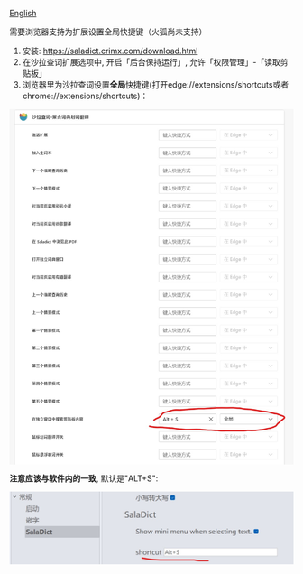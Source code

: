 [English](../saladict.md)

需要浏览器支持为扩展设置全局快捷键（火狐尚未支持）

1. 安装: https://saladict.crimx.com/download.html 
2. 在沙拉查词扩展选项中, 开启「后台保持运行」, 允许「权限管理」-「读取剪贴板」
3. 浏览器里为沙拉查词设置**全局**快捷键(打开edge://extensions/shortcuts或者chrome://extensions/shortcuts)：

<img src="./src/saladictglobalshortcut.jpg" div align=center>

**注意应该与软件内的一致**, 默认是"ALT+S": 

<img src="./src/saladictglobalshortcut2.jpg" div align=center>